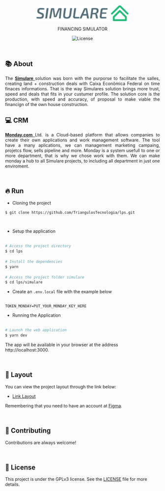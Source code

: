 <p align="center">
  <a href="https://lps-simulare.vercel.app/">
    <img src="https://raw.githubusercontent.com/TriangulosTecnologia/lps/main/lps/simulare/public/logo.png" alt="Simulare" width="300" />
  </a>

<p align="center">FINANCING SIMULATOR</p>
</p>
<p align="center">
<a href="https://opensource.org/licenses/"></a>
    <img src="https://img.shields.io/badge/License-GPL%20v3-yellow.svg" alt="License" />
  </a>
</p>

<br/>

## 📚 About

<p align="justify">
The <a href="https://lps-simulare.vercel.app/"> <strong> Simulare </strong> </a> solution was born with the purporse to facilitate the salles, creating land + construction deals with Caixa Econômica Federal on time finaces informations. That is the way Simulares solution brings more trust, speed and deals that fits in your custumer profile. The solution core is the production, with speed and accuracy, of proposal to make viable the financign of the own house construction.
</p>

## 💻 CRM

<p align="justify">
<a href="https://monday.com/"><strong> Monday.com </strong></a> Ltd. is a Cloud-based platform that allows companies to create their own applications and work management software. The tool have a many aplications, we can management marketing campaing, projetcs flow, sells pipeline and more. Monday is a system usefull to one or more department, that is why we chose work with them. We can make monday a hub to all Simulare projects, to including all department in just one enviroment.
</p>

<br />

## 🔥 Run

- Cloning the project

```sh
$ git clone https://github.com/TriangulosTecnologia/lps.git
```

<br />

- Setup the application

```sh

# Access the project directory
$ cd lps

# Install the dependencies
$ yarn

# Access the project folder simulare
$ cd lps/simulare

```

- Create an `.env.local` file with the example below

```env

TOKEN_MONDAY=PUT_YOUR_MONDAY_KEY_HERE

```

- Running the Application

```sh

# Launch the web application
$ yarn dev

```

The app will be available in your browser at the address http://localhost:3000.

<br/>

## 🔖 Layout

You can view the project layout through the link below:

- [Link Layout](https://www.figma.com/proto/4YcN9TNkYF4rH7aha1aNOY/Simulare?node-id=463%3A143&scaling=min-zoom&page-id=443%3A6&starting-point-node-id=463%3A143)

Remembering that you need to have an account at [Figma](http://figma.com/).

<br/>

## 🚀 Contributing

Contributions are always welcome!

<br/>

## 📝 License

This project is under the GPLv3 license. See the [LICENSE](https://opensource.org/licenses/) file for more details.
